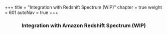 +++
title = "Integration with Redshift Spectrum (WIP)"
chapter = true
weight = 601
autoNav = true
+++

<center><h3>Integration with Amazon Redshift Spectrum (WIP)</h3></center>

<div style="text-align: justify">
    
</div>